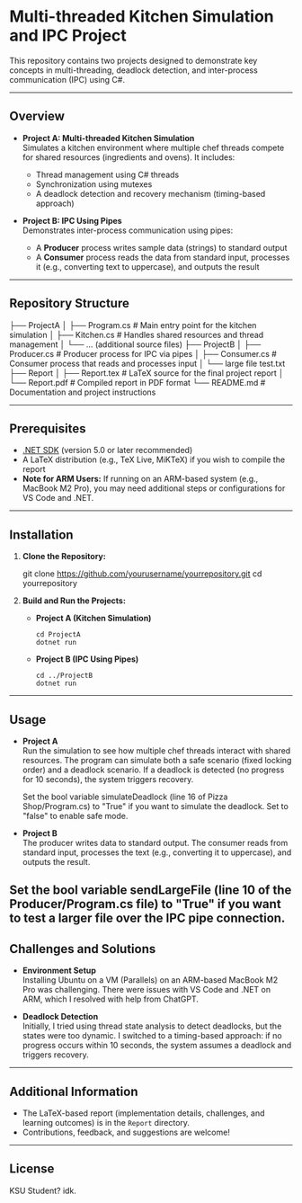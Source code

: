 # Multi-threaded Kitchen Simulation and IPC Project

This repository contains two projects designed to demonstrate key concepts in multi-threading, deadlock detection, and inter-process communication (IPC) using C#.

---

## Overview

- **Project A: Multi-threaded Kitchen Simulation**  
  Simulates a kitchen environment where multiple chef threads compete for shared resources (ingredients and ovens). It includes:
  - Thread management using C# threads
  - Synchronization using mutexes
  - A deadlock detection and recovery mechanism (timing-based approach)

- **Project B: IPC Using Pipes**  
  Demonstrates inter-process communication using pipes:
  - A **Producer** process writes sample data (strings) to standard output
  - A **Consumer** process reads the data from standard input, processes it (e.g., converting text to uppercase), and outputs the result

---

## Repository Structure
├── ProjectA
│   ├── Program.cs          # Main entry point for the kitchen simulation
│   ├── Kitchen.cs          # Handles shared resources and thread management
│   └── … (additional source files)
├── ProjectB
│   ├── Producer.cs         # Producer process for IPC via pipes
│   ├── Consumer.cs         # Consumer process that reads and processes input
│   └── large file test.txt
├── Report
│   ├── Report.tex          # LaTeX source for the final project report
│   └── Report.pdf          # Compiled report in PDF format
└── README.md               # Documentation and project instructions

---

## Prerequisites

- [.NET SDK](https://dotnet.microsoft.com/download) (version 5.0 or later recommended)  
- A LaTeX distribution (e.g., TeX Live, MiKTeX) if you wish to compile the report  
- **Note for ARM Users:** If running on an ARM-based system (e.g., MacBook M2 Pro), you may need additional steps or configurations for VS Code and .NET.

---

## Installation

1. **Clone the Repository:**

    git clone https://github.com/yourusername/yourrepository.git
    cd yourrepository

2. **Build and Run the Projects:**

   - **Project A (Kitchen Simulation)**  

         cd ProjectA
         dotnet run

   - **Project B (IPC Using Pipes)**  

         cd ../ProjectB
         dotnet run

---

## Usage

- **Project A**  
  Run the simulation to see how multiple chef threads interact with shared resources. The program can simulate both a safe scenario (fixed locking order) and a deadlock scenario. If a deadlock is detected (no progress for 10 seconds), the system triggers recovery.

  Set the bool variable simulateDeadlock (line 16 of Pizza Shop/Program.cs) to "True" if you want to simulate the deadlock. Set to "false" to enable safe mode.  

- **Project B**  
  The producer writes data to standard output. The consumer reads from standard input, processes the text (e.g., converting it to uppercase), and outputs the result.

Set the bool variable sendLargeFile (line 10 of the Producer/Program.cs file) to "True" if you want to test a larger file over the IPC pipe connection. 
---

## Challenges and Solutions

- **Environment Setup**  
  Installing Ubuntu on a VM (Parallels) on an ARM-based MacBook M2 Pro was challenging. There were issues with VS Code and .NET on ARM, which I resolved with help from ChatGPT.

- **Deadlock Detection**  
  Initially, I tried using thread state analysis to detect deadlocks, but the states were too dynamic. I switched to a timing-based approach: if no progress occurs within 10 seconds, the system assumes a deadlock and triggers recovery.

---

## Additional Information

- The LaTeX-based report (implementation details, challenges, and learning outcomes) is in the `Report` directory.  
- Contributions, feedback, and suggestions are welcome!

---

## License

KSU Student? idk.
